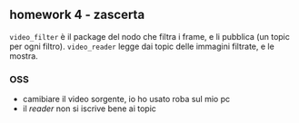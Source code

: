 ## homework 4 - zascerta
`video_filter` è il package del nodo che filtra i frame, e li pubblica (un topic per ogni filtro). `video_reader` legge dai topic delle immagini filtrate, e le mostra.

### OSS
- camibiare il video sorgente, io ho usato roba sul mio pc
- il *reader* non si iscrive bene ai topic
